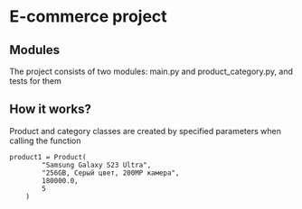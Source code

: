 # E-commerce project
## Modules
The project consists of two modules: main.py and product_category.py, and tests for them
## How it works?
Product and category classes are created by specified parameters when calling the function
```chatinput
product1 = Product(
        "Samsung Galaxy S23 Ultra", 
        "256GB, Серый цвет, 200MP камера", 
        180000.0, 
        5
    )
```